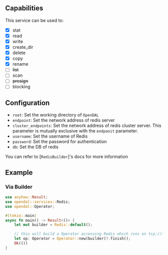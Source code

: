 ## Capabilities

This service can be used to:

- [x] stat
- [x] read
- [x] write
- [x] create_dir
- [x] delete
- [x] copy
- [x] rename
- [ ] ~~list~~
- [ ] scan
- [ ] ~~presign~~
- [ ] blocking

## Configuration

- `root`: Set the working directory of `OpenDAL`
- `endpoint`: Set the network address of redis server
- `cluster_endpoints`: Set the network address of redis cluster server. This parameter is mutually exclusive with the `endponit` parameter.
- `username`: Set the username of Redis
- `password`: Set the password for authentication
- `db`: Set the DB of redis

You can refer to [`RedisBuilder`]'s docs for more information

## Example

### Via Builder

```rust
use anyhow::Result;
use opendal::services::Redis;
use opendal::Operator;

#[tokio::main]
async fn main() -> Result<()> {
    let mut builder = Redis::default();

    // this will build a Operator accessing Redis which runs on tcp://localhost:6379
    let op: Operator = Operator::new(builder)?.finish();
    Ok(())
}
```
